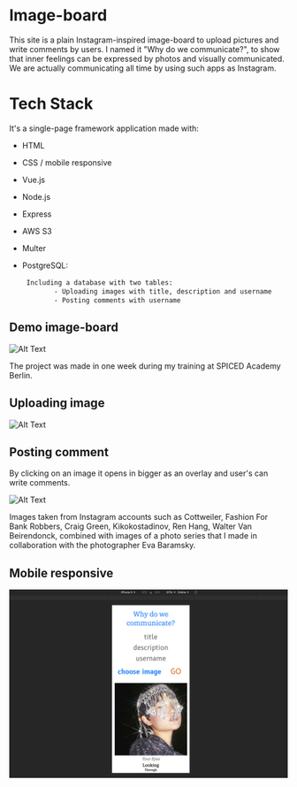 # Image-board

This site is a plain Instagram-inspired image-board to upload pictures and write comments by users. I named it "Why do we communicate?", to show that inner feelings can be expressed by photos and visually communicated. We are actually communicating all time by using such apps as Instagram.

# Tech Stack

It's a single-page framework application made with:

* HTML
* CSS / mobile responsive
* Vue.js
* Node.js
* Express
* AWS S3
* Multer
* PostgreSQL:

       Including a database with two tables:
              - Uploading images with title, description and username
              - Posting comments with username

## Demo image-board

![Alt Text](board.gif)

The project was made in one week during my training at SPICED Academy Berlin.

## Uploading image

![Alt Text](uploading.gif)

## Posting comment

By clicking on an image it opens in bigger as an overlay and user's can write comments.

![Alt Text](comments.gif)

Images taken from Instagram accounts such as Cottweiler, Fashion For Bank Robbers, Craig Green, Kikokostadinov, Ren Hang, Walter Van Beirendonck, combined with images of a photo series that I made in collaboration with the photographer Eva Baramsky.

## Mobile responsive

![Alt Text](iphonex.png)

